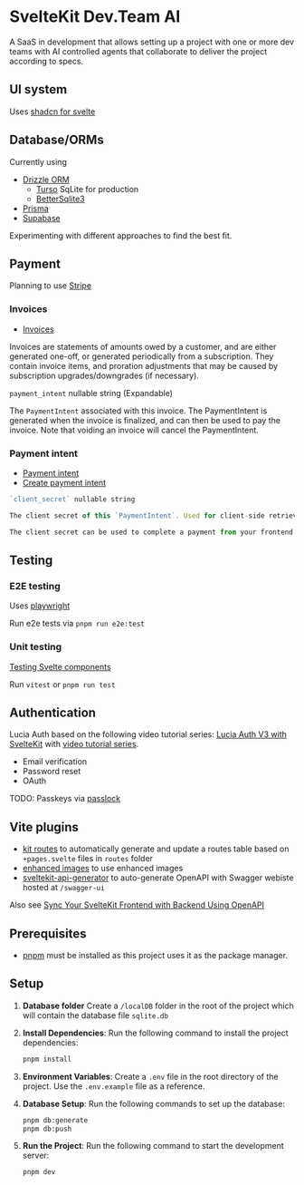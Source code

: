 # SvelteKit Dev.Team AI

A SaaS in development that allows setting up a project with one or more dev teams with AI controlled agents that collaborate to deliver the project according to specs.

## UI system

Uses [shadcn for svelte]()

## Database/ORMs

Currently using

- [Drizzle ORM]()
  - [Turso](https://turso.tech/) SqLite for production
  - [BetterSqlite3]()
- [Prisma](https://www.prisma.io/)
- [Supabase](https://supabase.com/)

Experimenting with different approaches to find the best fit.

## Payment

Planning to use [Stripe](https://docs.stripe.com/)

### Invoices

- [Invoices](https://docs.stripe.com/api/invoices/object)

Invoices are statements of amounts owed by a customer, and are either generated one-off, or generated periodically from a subscription.
They contain invoice items, and proration adjustments that may be caused by subscription upgrades/downgrades (if necessary).

`payment_intent` nullable string (Expandable)

The `PaymentIntent` associated with this invoice. The PaymentIntent is generated when the invoice is finalized, and can then be used to pay the invoice. Note that voiding an invoice will cancel the PaymentIntent.

### Payment intent

- [Payment intent](https://docs.stripe.com/api/payment_intents/object)
- [Create payment intent](https://docs.stripe.com/api/payment_intents/create)

```ts
`client_secret` nullable string

The client secret of this `PaymentIntent`. Used for client-side retrieval using a publishable key.

The client secret can be used to complete a payment from your frontend. It should not be stored, logged, or exposed to anyone other than the customer. Make sure that you have TLS enabled on any page that includes the client secret.
```

## Testing

### E2E testing

Uses [playwright](https://playwright.dev/)

Run e2e tests via `pnpm run e2e:test`

### Unit testing

[Testing Svelte components](https://github.com/wd-David/svelte-component-test-recipes?tab=readme-ov-file#svelte-component-test-recipes)

Run `vitest` or `pnpm run test`

## Authentication

Lucia Auth based on the following video tutorial series: [Lucia Auth V3 with SvelteKit](https://github.com/edwardspresume/sveltekit-lucia-auth-v3-example) with [video tutorial series](https://youtube.com/playlist?list=PL-thR8qW-CU3ZmizJqrSAatWHh6z_JnS7&si=Qage2gw2mJarmZk4).

- Email verification
- Password reset
- OAuth

TODO: Passkeys via [passlock](https://passlock.dev/)

## Vite plugins

- [kit routes](https://www.kitql.dev/docs/tools/06_vite-plugin-kit-routes) to automatically generate and update a routes table based on `+pages.svelte` files in `routes` folder
- [enhanced images](https://kit.svelte.dev/docs/images#sveltejs-enhanced-img) to use enhanced images
- [sveltekit-api-generator](https://github.com/langscot/sveltekit-api-generator) to auto-generate OpenAPI with Swagger webiste hosted at `/swagger-ui`

Also see [Sync Your SvelteKit Frontend with Backend Using OpenAPI](https://www.launchnow.pro/blog/sveltekit-openapi-sdk-generation)

## Prerequisites

- [pnpm](https://pnpm.io/) must be installed as this project uses it as the package manager.

## Setup

1. **Database folder** Create a `/localDB` folder in the root of the project which will contain the database file `sqlite.db`

2. **Install Dependencies**: Run the following command to install the project dependencies:

   ```zsh
   pnpm install
   ```

3. **Environment Variables**: Create a `.env` file in the root directory of the project. Use the `.env.example` file as a reference.

4. **Database Setup**: Run the following commands to set up the database:

   ```zsh
   pnpm db:generate
   pnpm db:push
   ```

5. **Run the Project**: Run the following command to start the development server:

   ```zsh
   pnpm dev
   ```
